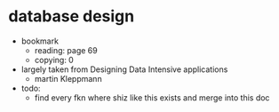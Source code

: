 # database design

- bookmark
  - reading: page 69
  - copying: 0
- largely taken from Designing Data Intensive applications
  - martin Kleppmann
- todo:
  - find every fkn where shiz like this exists and merge into this doc
